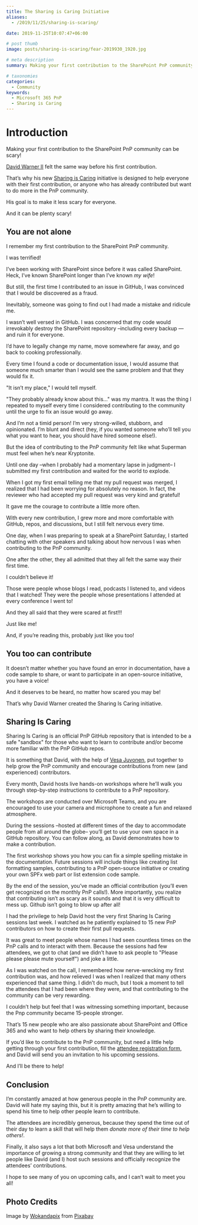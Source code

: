 ```yaml
---
title: The Sharing is Caring Initiative
aliases:
  - /2019/11/25/sharing-is-scaring/

date: 2019-11-25T10:07:47+06:00

# post thumb
image: posts/sharing-is-scaring/fear-2019930_1920.jpg

# meta description
summary: Making your first contribution to the SharePoint PnP community can be scary!

# taxonomies
categories:
  - Community
keywords:
  - Microsoft 365 PnP
  - Sharing is Caring
---
```

# Introduction

Making your first contribution to the SharePoint PnP community can be scary!

[David Warner II](https://twitter.com/DavidWarnerII?s=20) felt the same way before his first contribution.

That’s why his new [Sharing is Caring](https://github.com/pnp/sharing-is-caring) initiative is designed to help everyone with their first contribution, or anyone who has already contributed but want to do more in the PnP community.

His goal is to make it less scary for everyone.

And it can be plenty scary!

## You are not alone

I remember my first contribution to the SharePoint PnP community.

I was terrified!

I’ve been working with SharePoint since before it was called SharePoint. Heck, I’ve known SharePoint longer than I’ve known _my wife_!

But still, the first time I contributed to an issue in GitHub, I was convinced that I would be discovered as a fraud.

Inevitably, someone was going to find out I had made a mistake and ridicule me.

I wasn’t well versed in GitHub. I was concerned that my code would irrevokably destroy the SharePoint repository –including every backup — and ruin it for everyone.

I’d have to legally change my name, move somewhere far away, and go back to cooking professionally.

Every time I found a code or documentation issue, I would assume that someone much smarter than I would see the same problem and that they would fix it.

"It isn’t my place," I would tell myself.

"They probably already know about this…" was my mantra. It was the thing I repeated to myself every time I considered contributing to the community until the urge to fix an issue would go away.

And I’m not a timid person! I’m very strong-willed, stubborn, and opinionated. I’m blunt and direct (hey, if you wanted someone who’ll tell you what you want to hear, you should have hired someone else!).

But the idea of contributing to the PnP community felt like what Superman must feel when he’s near Kryptonite.

Until one day –when I probably had a momentary lapse in judgment– I submitted my first contribution and waited for the world to explode.

When I got my first email telling me that my pull request was merged, I realized that I had been worrying for absolutely no reason. In fact, the reviewer who had accepted my pull request was very kind and grateful!

It gave me the courage to contribute a little more often.

With every new contribution, I grew more and more comfortable with GitHub, repos, and discussions, but I still felt nervous every time.

One day, when I was preparing to speak at a SharePoint Saturday, I started chatting with other speakers and talking about how nervous I was when contributing to the PnP community.

One after the other, they all admitted that they all felt the same way their first time.

I couldn’t believe it!

Those were people whose blogs I read, podcasts I listened to, and videos that I watched! They were the people whose presentations I attended at every conference I went to!

And they all said that they were scared at first!!!

Just like me!

And, if you’re reading this, probably just like you too!

## You too can contribute

It doesn’t matter whether you have found an error in documentation, have a code sample to share, or want to participate in an open-source initiative, you have a voice!

And it deserves to be heard, no matter how scared you may be!

That’s why David Warner created the Sharing Is Caring initiative.

## Sharing Is Caring

Sharing Is Caring is an official PnP GitHub repository that is intended to be a safe "sandbox" for those who want to learn to contribute and/or become more familiar with the PnP GitHub repos.

It is something that David, with the help of [Vesa Juvonen](https://twitter.com/vesajuvonen?s=20), put together to help grow the PnP community and encourage contributions from new (and experienced) contributors.

Every month, David hosts live hands-on workshops where he’ll walk you through step-by-step instructions to contribute to a PnP repository.

The workshops are conducted over Microsoft Teams, and you are encouraged to use your camera and microphone to create a fun and relaxed atmosphere.

During the sessions –hosted at different times of the day to accommodate people from all around the globe– you’ll get to use your own space in a GitHub repository. You can follow along, as David demonstrates how to make a contribution.

The first workshop shows you how you can fix a simple spelling mistake in the documentation. Future sessions will include things like creating list formatting samples, contributing to a PnP open-source initiative or creating your own SPFx web part or list extension code sample.

By the end of the session, you’ve made an official contribution (you’ll even get recognized on the monthly PnP calls!). More importantly, you realize that contributing isn’t as scary as it sounds and that it is very difficult to mess up. Github isn’t going to blow up after all!

I had the privilege to help David host the very first Sharing Is Caring sessions last week. I watched as he patiently explained to 15 new PnP contributors on how to create their first pull requests.

It was great to meet people whose names I had seen countless times on the PnP calls and to interact with them. Because the sessions had few attendees, we got to chat (and we didn’t have to ask people to "Please please please mute yourself") and joke a little.

As I was watched on the call, I remembered how nerve-wrecking my first contribution was, and how relieved I was when I realized that many others experienced that same thing. I didn’t do much, but I took a moment to tell the attendees that I had been where they were, and that contributing to the community can be very rewarding.

I couldn’t help but feel that I was witnessing something important, because the Pnp community became 15-people stronger.

That’s 15 new people who are also passionate about SharePoint and Office 365 and who want to help others by sharing their knowledge.

If you’d like to contribute to the PnP community, but need a little help getting through your first contribution, fill the [attendee registration form](https://forms.office.com/Pages/ResponsePage.aspx?id=P4W00MjlVkqb2oRWF2ZrgX11OyUhMWtHhZR7nphQCrdUNjc4NkdGUzZETElaUThNV0JZVVZXQzdOTC4u), and David will send you an invitation to his upcoming sessions.

And I’ll be there to help!

## Conclusion

I’m constantly amazed at how generous people in the PnP community are. David will hate my saying this, but it is pretty amazing that he’s willing to spend his time to help other people learn to contribute.

The attendees are incredibly generous, because they spend the time out of their day to learn a skill that will help them _donate more of their time to help others!_.

Finally, it also says a lot that both Microsoft and Vesa understand the importance of growing a strong community and that they are willing to let people like David (and I) host such sessions and officially recognize the attendees’ contributions.

I hope to see many of you on upcoming calls, and I can’t wait to meet you all!

## Photo Credits

Image by [Wokandapix](https://pixabay.com/users/Wokandapix-614097/?utm_source=link-attribution&utm_medium=referral&utm_campaign=image&utm_content=2019930) from [Pixabay](https://pixabay.com/?utm_source=link-attribution&utm_medium=referral&utm_campaign=image&utm_content=2019930)
